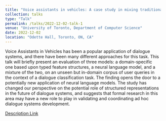 ```yaml
---
title: "Voice assistants in vehicles: A case study in mixing traditional linguistic knowledge representations with neural language models"
collection: talks
type: "Talk"
permalink: /talks/2022-12-02-talk-1
venue: "University of Toronto, Department of Computer Science"
date: 2022-12-02
location: "Odette Hall, Toronto, ON, CA"
---
```


Voice Assistants in Vehicles has been a popular application of dialogue systems, and there have been many different approaches for this task. This talk will briefly present an evaluation of three models: a domain-specific one based upon typed feature structures, a neural language model, and a mixture of the two, on an unseen but in-domain corpus of user queries in the context of a dialogue classification task. The finding opens the door to a potentially new application of neural language models. The study has changed our perspective on the potential role of structured representations in the future of dialogue systems, and suggests that formal research in this area may have a new role to play in validating and coordinating ad hoc dialogue systems development.

[Description Link](https://utspeech.github.io/meetings/2022-12-02-shi0/)

